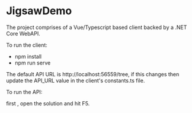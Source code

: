 # JigsawDemo

The project comprises of a Vue/Typescript based client backed by a .NET Core WebAPI.

To run the client:

 - npm install
 - npm run serve

The default API URL is http://localhost:56559/tree, if this changes then update the API_URL value in the client's constants.ts file.

To run the API: 

first , open the solution and hit F5. 
 
